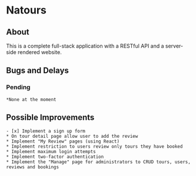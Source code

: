 # Natours

## About
This is a complete full-stack application with a RESTful API and a server-side rendered website.

## Bugs and Delays
### Pending
    *None at the moment

## Possible Improvements
    - [x] Implement a sign up form
    * On tour detail page allow user to add the review
    * Implement "My Review" pages (using React)
    * Implement restriction to users review only tours they have booked
    * Implement maximum login attempts
    * Implement two-factor authentication
    * Implement the "Manage" page for administrators to CRUD tours, users, reviews and bookings